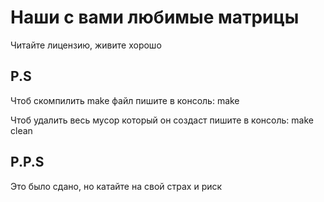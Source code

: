 # Наши с вами любимые матрицы


Читайте лицензию, живите хорошо



P.S
-----------

Чтоб скомпилить make файл пишите в консоль: make


Чтоб удалить весь мусор который он создаст пишите в консоль: make clean


P.P.S
-----------

Это было сдано, но катайте на свой страх и риск

